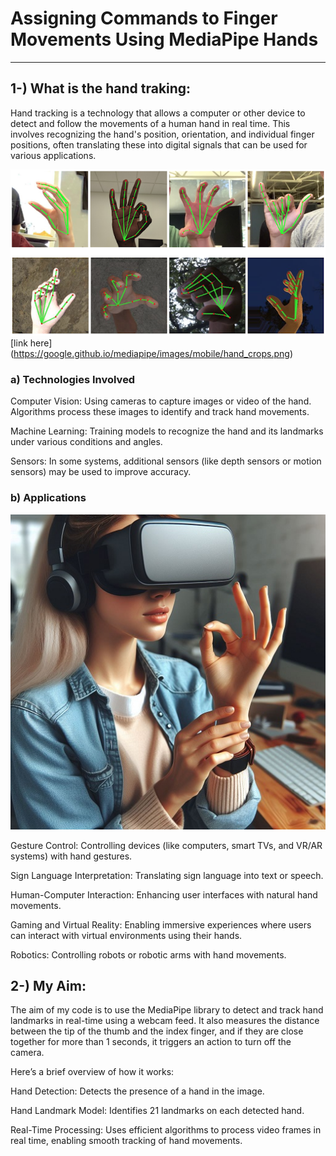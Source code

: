 # Assigning Commands to Finger Movements Using MediaPipe Hands
---
## 1-) What is the hand traking:


Hand tracking is a technology that allows a computer or other device to detect and follow the movements of a human hand in real time. This involves recognizing the hand's position, orientation, and individual finger positions, often translating these into digital signals that can be used for various applications.

![alt text](1.png)
[link here] (https://google.github.io/mediapipe/images/mobile/hand_crops.png)


### a) Technologies Involved
Computer Vision:
Using cameras to capture images or video of the hand.
Algorithms process these images to identify and track hand movements.

Machine Learning:
Training models to recognize the hand and its landmarks under various conditions and angles.

Sensors:
In some systems, additional sensors (like depth sensors or motion sensors) may be used to improve accuracy.

### b) Applications
![alt text](2-1.jpg)

Gesture Control:
Controlling devices (like computers, smart TVs, and VR/AR systems) with hand gestures.

Sign Language Interpretation:
Translating sign language into text or speech.

Human-Computer Interaction:
Enhancing user interfaces with natural hand movements.

Gaming and Virtual Reality:
Enabling immersive experiences where users can interact with virtual environments using their hands.

Robotics:
Controlling robots or robotic arms with hand movements.

## 2-) My Aim:
The aim of my code is to use the MediaPipe library to detect and track hand landmarks in real-time using a webcam feed. It also measures the distance between the tip of the thumb and the index finger, and if they are close together for more than 1 seconds, it triggers an action to turn off the camera.

Here’s a brief overview of how it works:

Hand Detection:
Detects the presence of a hand in the image.

Hand Landmark Model:
Identifies 21 landmarks on each detected hand.

Real-Time Processing:
Uses efficient algorithms to process video frames in real time, enabling smooth tracking of hand movements.


